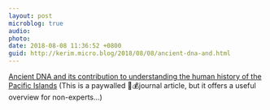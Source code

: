 ```yaml
---
layout: post
microblog: true
audio: 
photo: 
date: 2018-08-08 11:36:52 +0800
guid: http://kerim.micro.blog/2018/08/08/ancient-dna-and.html
---
```

[Ancient DNA and its contribution to understanding the human history of the Pacific Islands](https://onlinelibrary.wiley.com/doi/abs/10.1002/arco.5165) (This is a paywalled 🔐💰journal article, but it offers a useful overview for non-experts…)
